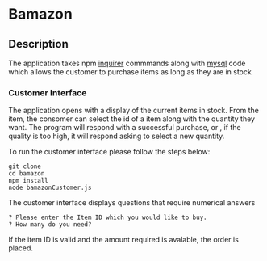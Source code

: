 # Bamazon

## Description
The application takes npm [inquirer](https://www.npmjs.com/package/inquirer) commmands along with [mysql](https://www.npmjs.com/package/mysql) code which allows the customer to purchase items as long as they are in stock

### Customer Interface
The application opens with a display of the current items in stock.  From the item, the consomer can select the id of a item along with the quantity they want. The program will respond with a successful purchase, or , if the quality is too high, it will respond asking to select a new quantity.

To run the customer interface please follow the steps below:

	git clone 
	cd bamazon
	npm install
	node bamazonCustomer.js
	
The customer interface displays questions that require numerical answers 

	? Please enter the Item ID which you would like to buy. 
	? How many do you need? 

If the item ID is valid and the amount required is avalable, the order is placed.

